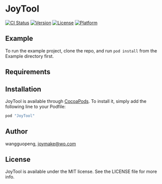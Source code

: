 # JoyTool

[![CI Status](http://img.shields.io/travis/wangguopeng/JoyTool.svg?style=flat)](https://travis-ci.org/wangguopeng/JoyTool)
[![Version](https://img.shields.io/cocoapods/v/JoyTool.svg?style=flat)](http://cocoapods.org/pods/JoyTool)
[![License](https://img.shields.io/cocoapods/l/JoyTool.svg?style=flat)](http://cocoapods.org/pods/JoyTool)
[![Platform](https://img.shields.io/cocoapods/p/JoyTool.svg?style=flat)](http://cocoapods.org/pods/JoyTool)

## Example

To run the example project, clone the repo, and run `pod install` from the Example directory first.

## Requirements

## Installation

JoyTool is available through [CocoaPods](http://cocoapods.org). To install
it, simply add the following line to your Podfile:

```ruby
pod "JoyTool"
```

## Author

wangguopeng, joymake@wo.com

## License

JoyTool is available under the MIT license. See the LICENSE file for more info.
